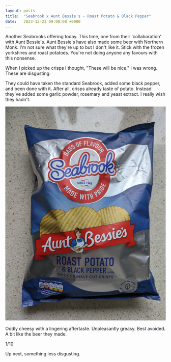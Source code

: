 ```yaml
---
layout: posts
title:  "Seabrook x Aunt Bessie's - Roast Potato & Black Pepper"
date:   2023-12-23 09:00:00 +0000
---
```

Another Seabrooks offering today. This time, one from their 'collaboration' with Aunt Bessie's. Aunt Bessie's have also made some beer with Northern Monk. I'm not sure what they're up to but I don't like it. Stick with the frozen yorkshires and roast potatoes. You're not doing anyone any favours with this nonsense.

When I picked up the crisps I thought, "These will be nice." I was wrong. These are disgusting. 

They could have taken the standard Seabrook, added some black pepper, and been done with it. After all, crisps already taste of potato. Instead they've added some garlic powder, rosemary and yeast extract. I really wish they hadn't.

<img style="max-height:50vh" src="/assets/images/sabrpbp.jpg" alt="Seabrooks x Aunt Bessie's Roast Potato & Black Pepper Packet"/>

Oddly cheesy with a lingering aftertaste. Unpleasantly greasy. Best avoided. A bit like the beer they made.

1/10

Up next, something less disgusting.
